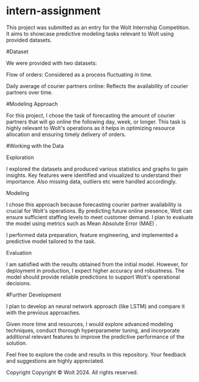 # intern-assignment
This project was submitted as an entry for the Wolt Internship Competition. It aims to showcase predictive modeling tasks relevant to Wolt using provided datasets.

#Dataset

We were provided with two datasets:

Flow of orders: Considered as a process fluctuating in time.

Daily average of courier partners online: Reflects the availability of courier partners over time.

#Modeling Approach

For this project, I chose the task of forecasting the amount of courier partners that will go online the following day, week, or longer. This task is highly relevant to Wolt's operations as it helps in optimizing resource allocation and ensuring timely delivery of orders.

#Working with the Data

Exploration

I explored the datasets and produced various statistics and graphs to gain insights. Key features were identified and visualized to understand their importance. Also missing data, outliers etc were handled accordingly.

Modeling

I chose this approach because forecasting courier partner availability is crucial for Wolt's operations. By predicting future online presence, Wolt can ensure sufficient staffing levels to meet customer demand. I plan to evaluate the model using metrics such as Mean Absolute Error (MAE) .

I performed data preparation, feature engineering, and implemented a predictive model tailored to the task.

Evaluation

I am satisfied with the results obtained from the initial model. However, for deployment in production, I expect higher accuracy and robustness. The model should provide reliable predictions to support Wolt's operational decisions.

#Further Development

I plan to develop an neural network approach (like LSTM) and compare it with the previous approaches. 

Given more time and resources, I would explore advanced modeling techniques, conduct thorough hyperparameter tuning, and incorporate additional relevant features to improve the predictive performance of the solution.

Feel free to explore the code and results in this repository. Your feedback and suggestions are highly appreciated.


Copyright
Copyright © Wolt 2024. All rights reserved.
